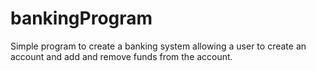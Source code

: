 # bankingProgram

Simple program to create a banking system allowing a user to create an account and add and remove funds from the account. 
